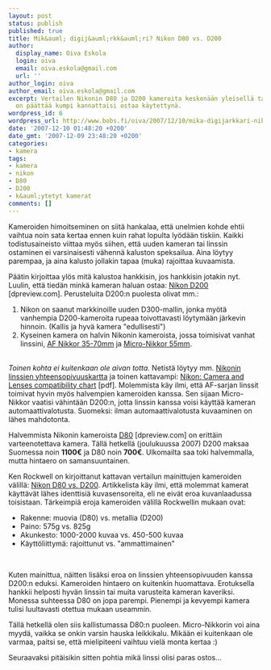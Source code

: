 ```yaml
---
layout: post
status: publish
published: true
title: Mik&auml; digij&auml;rkk&auml;ri? Nikon D80 vs. D200
author:
  display_name: Oiva Eskola
  login: oiva
  email: oiva.eskola@gmail.com
  url: ''
author_login: oiva
author_email: oiva.eskola@gmail.com
excerpt: Vertailen Nikonin D80 ja D200 kameroita keskenään yleisellä tasolla. Tarkoituksena
  on päättää kumpi kannattaisi ostaa käytettynä.
wordpress_id: 6
wordpress_url: http://www.bobs.fi/oiva/2007/12/10/mika-digijarkkari-nikon-d80-vs-d200/
date: '2007-12-10 01:48:20 +0200'
date_gmt: '2007-12-09 23:48:20 +0200'
categories:
- kamera
tags:
- kamera
- nikon
- D80
- D200
- k&auml;ytetyt kamerat
comments: []
---
```

<p>Kameroiden himoitseminen on siit&auml; hankalaa, ett&auml; unelmien kohde ehtii vaihtua noin sata kertaa ennen kuin rahat lopulta ly&ouml;d&auml;&auml;n tiskiin. Kaikki todistusaineisto viittaa my&ouml;s siihen, ett&auml; uuden kameran tai linssin ostaminen ei varsinaisesti v&auml;henn&auml; kaluston speksailua. Aina l&ouml;ytyy parempaa, ja aina kalusto jollakin tapaa (muka) rajoittaa kuvaamista.</p>
<p>P&auml;&auml;tin kirjoittaa yl&ouml;s mit&auml; kalustoa hankkisin, jos hankkisin jotakin nyt. Luulin, ett&auml; tied&auml;n mink&auml; kameran haluan ostaa: <a href="http://www.dpreview.com/reviews/nikond200/">Nikon D200</a> [dpreview.com]. Perusteluita  D200:n puolesta olivat mm.:<br />
<a id="more"></a><a id="more-6"></a></p>
<ol>
<li>Nikon on saanut markkinoille uuden D300-mallin, jonka my&ouml;t&auml; vanhempia D200-kameroita rupeaa toivottavasti l&ouml;ytym&auml;&auml;n j&auml;rkevin hinnoin. (Kallis ja hyv&auml; kamera "edullisesti")</li>
<li>Kyseinen kamera on halvin Nikonin kameroista, jossa toimisivat vanhat linssini, <a href="http://www.mir.com.my/rb/photography/companies/nikon/nikkoresources/AFNikkor/AF3570mm/index.htm">AF Nikkor 35-70mm</a> ja <a href="http://www.mir.com.my/rb/photography/companies/nikon/nikkoresources/micronikkor/55mmmicro.htm">Micro-Nikkor 55mm</a>.</li>
</ol><br />
<em>Toinen kohta ei kuitenkaan ole aivan totta.</em> Netist&auml; l&ouml;ytyy mm. <a href="http://www.kenrockwell.com/nikon/compatibility-lens.htm#dslr">Nikonin linssien yhteensopivuuskartta</a> ja toinen kattavampi: <a href="ftp://ftp.nikon-euro.com/Manuals/DrdIaQvRZv/lcm-En_02.pdf">Nikon: Camera and Lenses compatibility chart</a> [pdf]. Molemmista k&auml;y ilmi, ett&auml; AF-sarjan linssit toimivat hyvin my&ouml;s  halvempien kameroiden kanssa. Sen sijaan Micro-Nikkor vaatisi v&auml;hint&auml;&auml;n D200:n, jotta linssin kanssa voisi k&auml;ytt&auml;&auml; kameran automaattivalotusta. Suomeksi: ilman automaattivalotusta kuvaaminen on l&auml;hes mahdotonta.</p>
<p>Halvemmista Nikonin kameroista <a href="http://www.dpreview.com/reviews/nikond80/">D80</a> [dpreview.com] on eritt&auml;in varteenotettava kamera. T&auml;ll&auml; hetkell&auml; (joulukuussa 2007) D200 maksaa Suomessa noin <strong>1100&euro;</strong> ja D80 noin <strong>700&euro;</strong>. Ulkomailta saa toki halvemmalla, mutta hintaero on samansuuntainen.</p>
<p>Ken Rockwell on kirjoittanut kattavan vertailun mainittujen kameroiden v&auml;lill&auml;: <a href="http://www.kenrockwell.com/nikon/d80/vs-d200.htm">Nikon D80 vs. D200</a>. Artikkelista k&auml;y ilmi, ett&auml; molemmat kamerat k&auml;ytt&auml;v&auml;t l&auml;hes identtisi&auml; kuvasensoreita, eli ne eiv&auml;t eroa kuvanlaadussa toisistaan. T&auml;rkeimpi&auml; eroja kameroiden v&auml;lill&auml; Rockwellin mukaan ovat:</p>
<ul>
<li>Rakenne: muovia (D80) vs. metallia (D200)</li>
<li>Paino: 575g vs. 825g</li>
<li>Akunkesto: 1000-2000 kuvaa vs. 450-500 kuvaa</li>
<li>K&auml;ytt&ouml;liittym&auml;: rajoittunut vs. "ammattimainen"</li>
</ul><br />
<p>Kuten mainittua, n&auml;itten lis&auml;ksi eroa on linssien yhteensopivuuden kanssa D200:n eduksi. Kameroiden hintaero on kuitenkin huomattava. Erotuksella hankkii helposti hyv&auml;n linssin tai muita varusteita kameran kaveriksi. Monessa suhteessa D80 on jopa parempi. Pienempi ja kevyempi kamera tulisi luultavasti otettua mukaan useammin.</p>
<p>T&auml;ll&auml; hetkell&auml; olen siis kallistumassa D80:n puoleen. Micro-Nikkorin voi aina myyd&auml;, vaikka se onkin varsin hauska leikkikalu. Mik&auml;&auml;n ei kuitenkaan ole varmaa, paitsi se, ett&auml; mielipiteeni vaihtuu viel&auml; monta kertaa :)</p>
<p>Seuraavaksi pit&auml;isikin sitten pohtia mik&auml; linssi olisi paras ostos...</p>
<p><script type="text/javascript"><!--<br />
google_ad_client = "pub-9685291331219807";<br />
/* blogi kamerat, 468x60, luotu 4.2.2008 */<br />
google_ad_slot = "1633259639";<br />
google_ad_width = 468;<br />
google_ad_height = 60;<br />
//--><br />
</script><br />
<script type="text/javascript"<br />
src="http://pagead2.googlesyndication.com/pagead/show_ads.js"><br />
</script></p>
